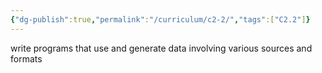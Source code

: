 ```yaml
---
{"dg-publish":true,"permalink":"/curriculum/c2-2/","tags":["C2.2"]}
---
```


write programs that use and generate data involving various sources and formats